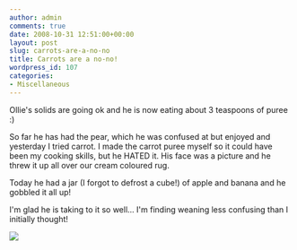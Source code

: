 ```yaml
---
author: admin
comments: true
date: 2008-10-31 12:51:00+00:00
layout: post
slug: carrots-are-a-no-no
title: Carrots are a no-no!
wordpress_id: 107
categories:
- Miscellaneous
---
```


Ollie's solids are going ok and he is now eating about 3 teaspoons of puree :)  
  
So far he has had the pear, which he was confused at but enjoyed and yesterday I tried carrot. I made the carrot puree myself so it could have been my cooking skills, but he HATED it. His face was a picture and he threw it up all over our cream coloured rug.  
  
Today he had a jar (I forgot to defrost a cube!) of apple and banana and he gobbled it all up!  
  
I'm glad he is taking to it so well... I'm finding weaning less confusing than I initially thought!

![](https://blogger.googleusercontent.com/tracker/251139911615938991-1518739021674203156?l=www.outmumbered.com)
